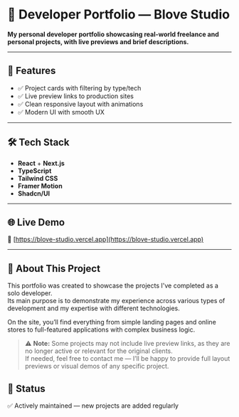 # 💼 Developer Portfolio — Blove Studio

**My personal developer portfolio showcasing real-world freelance and personal projects, with live previews and brief descriptions.**

---

## 🚀 Features
- ✅ Project cards with filtering by type/tech
- ✅ Live preview links to production sites
- ✅ Clean responsive layout with animations
- ✅ Modern UI with smooth UX

---

## 🛠️ Tech Stack
- **React** + **Next.js**
- **TypeScript**
- **Tailwind CSS**
- **Framer Motion**
- **Shadcn/UI**

---

## 🌐 Live Demo
🔗 [https://blove-studio.vercel.app](https://blove-studio.vercel.app)

---

## 📖 About This Project

This portfolio was created to showcase the projects I've completed as a solo developer.  
Its main purpose is to demonstrate my experience across various types of development and my expertise with different technologies.

On the site, you’ll find everything from simple landing pages and online stores to full-featured applications with complex business logic.

> ⚠️ **Note:** Some projects may not include live preview links, as they are no longer active or relevant for the original clients.  
If needed, feel free to contact me — I’ll be happy to provide full layout previews or visual demos of any specific project.

## 🧩 Status

✅ Actively maintained — new projects are added regularly